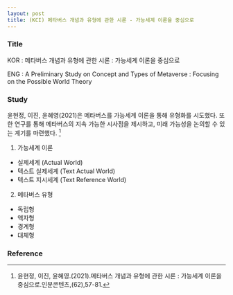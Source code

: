 ```yaml
---
layout: post
title: (KCI) 메타버스 개념과 유형에 관한 시론 - 가능세계 이론을 중심으로
---
```


### Title
KOR : 메타버스 개념과 유형에 관한 시론 : 가능세계 이론을 중심으로

ENG : A Preliminary Study on Concept and Types of Metaverse : Focusing on the Possible World Theory


### Study
윤현정, 이진, 윤혜영(2021)은 메타버스를 가능세계 이론을 통해 유형화를 시도했다. 
또한 연구를 통해 메타버스의 지속 가능한 시사점을 제시하고, 미래 가능성을 논의할 수 있는 계기를 마련했다. [^1]

1. 가능세계 이론
- 실제세계 (Actual World)
- 텍스트 실제세계 (Text Actual World)
- 텍스트 지시세계 (Text Reference World)


2. 메타버스 유형
- 독립형
- 액자형
- 경계형
- 대체형



### Reference
[^1]: 윤현정, 이진, 윤혜영.(2021).메타버스 개념과 유형에 관한 시론 : 가능세계 이론을 중심으로.인문콘텐츠,(62),57-81.
